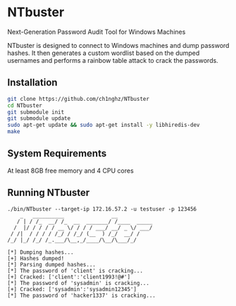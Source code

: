 # NTbuster

Next-Generation Password Audit Tool for Windows Machines

NTbuster is designed to connect to Windows machines and dump password hashes. It then generates a custom wordlist based on the dumped usernames and performs a rainbow table attack to crack the passwords.

## Installation
```bash
git clone https://github.com/ch1nghz/NTbuster
cd NTbuster
git submodule init
git submodule update
sudo apt-get update && sudo apt-get install -y libhiredis-dev
make
```

## System Requirements
At least 8GB free memory and 4 CPU cores

## Running NTbuster
```
./bin/NTbuster --target-ip 172.16.57.2 -u testuser -p 123456
    _   __________               __           
   / | / /_  __/ /_  __  _______/ /____  _____
  /  |/ / / / / __ \/ / / / ___/ __/ _ \/ ___/
 / /|  / / / / /_/ / /_/ (__  ) /_/  __/ /    
/_/ |_/ /_/ /_.___/\__,_/____/\__/\___/_/     

[*] Dumping hashes...
[+] Hashes dumped!
[*] Parsing dumped hashes...
[*] The password of 'client' is cracking...
[+] Cracked: ['client':'client1993!@#']
[*] The password of 'sysadmin' is cracking...
[+] Cracked: ['sysadmin':'sysadmin12345']
[*] The password of 'hacker1337' is cracking...
```
